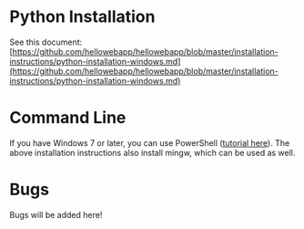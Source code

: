 # Python Installation

See this document:
[https://github.com/hellowebapp/hellowebapp/blob/master/installation-instructions/python-installation-windows.md](https://github.com/hellowebapp/hellowebapp/blob/master/installation-instructions/python-installation-windows.md)

# Command Line

If you have Windows 7 or later, you can use PowerShell ([tutorial here](http://cli.learncodethehardway.org/book/ex1.html#windows)). The above installation
instructions also install mingw, which can be used as well.

# Bugs

Bugs will be added here!
